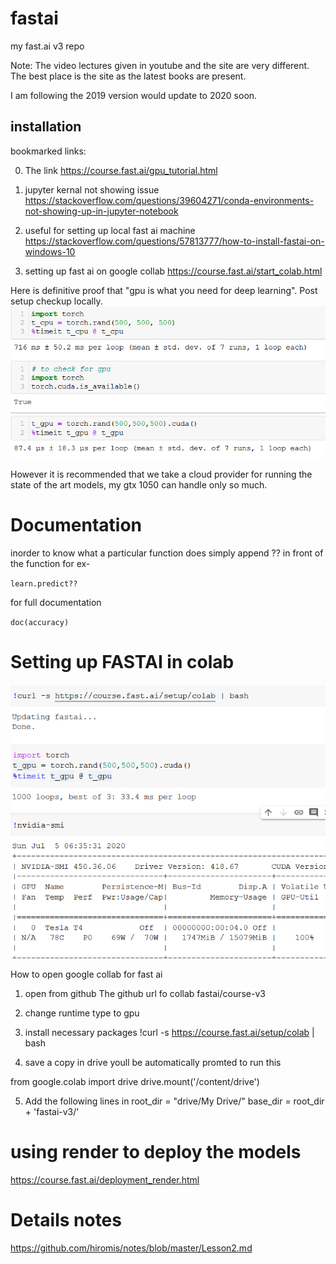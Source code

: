 # fastai
my fast.ai v3 repo
 
Note: The video lectures given in youtube and the site are very different. The best place is the site as the latest books are present.

I am following the 2019 version would update to 2020 soon.

## installation

bookmarked links: 

0. The link
https://course.fast.ai/gpu_tutorial.html

1. jupyter kernal not showing issue
https://stackoverflow.com/questions/39604271/conda-environments-not-showing-up-in-jupyter-notebook

2. useful for setting up local fast ai machine
https://stackoverflow.com/questions/57813777/how-to-install-fastai-on-windows-10

3. setting up fast ai on google collab
https://course.fast.ai/start_colab.html

Here is definitive proof that "gpu is what you need for deep learning".
Post setup checkup locally.
![](cpu_vs_gpu.png)

However it is recommended that we take a cloud provider for running the state of the art models, my gtx 1050 can handle only so much.

# Documentation

inorder to know what a particular function does simply append ?? in front of the function
for ex-

`learn.predict??`

for full documentation

`doc(accuracy)`

# Setting up FASTAI in colab

![](colab_gpu.png)

How to open google collab for fast ai
1. open from github
    The github url fo collab
    fastai/course-v3

2. change runtime type to gpu

3. install necessary packages
    !curl -s https://course.fast.ai/setup/colab | bash

4. save a copy in drive
youll be automatically promted to run this

from google.colab import drive
drive.mount('/content/drive')

5. Add the following lines in
    root_dir = "drive/My Drive/" 
    base_dir = root_dir + 'fastai-v3/' 

# using render to deploy the models

https://course.fast.ai/deployment_render.html

# Details notes
https://github.com/hiromis/notes/blob/master/Lesson2.md
